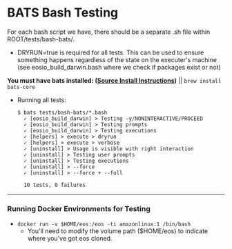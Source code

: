 # BATS Bash Testing

For each bash script we have, there should be a separate .sh file within ROOT/tests/bash-bats/.

- DRYRUN=true is required for all tests. This can be used to ensure something happens regardless of the state on the executer's machine (see eosio_build_darwin.bash where we check if packages exist or not)

**You must have bats installed: ([Source Install Instructions](https://github.com/bats-core/bats-core#installing-bats-from-source))** || `brew install bats-core`

 - Running all tests: 
    ```
    $ bats tests/bash-bats/*.bash
      ✓ [eosio_build_darwin] > Testing -y/NONINTERACTIVE/PROCEED
      ✓ [eosio_build_darwin] > Testing prompts
      ✓ [eosio_build_darwin] > Testing executions
      ✓ [helpers] > execute > dryrun
      ✓ [helpers] > execute > verbose
      ✓ [uninstall] > Usage is visible with right interaction
      ✓ [uninstall] > Testing user prompts
      ✓ [uninstall] > Testing executions
      ✓ [uninstall] > --force
      ✓ [uninstall] > --force + --full

      10 tests, 0 failures
    ```

---

### Running Docker Environments for Testing
  - `docker run -v $HOME/eos:/eos -ti amazonlinux:1 /bin/bash`
    - You'll need to modify the volume path ($HOME/eos) to indicate where you've got eos cloned.